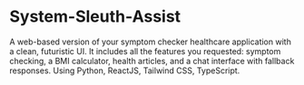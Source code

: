 # System-Sleuth-Assist

A web-based version of your symptom checker healthcare application with a clean, futuristic UI. It includes all the features you requested: symptom checking, a BMI calculator, health articles, and a chat interface with fallback responses. Using Python, ReactJS, Tailwind CSS, TypeScript.

